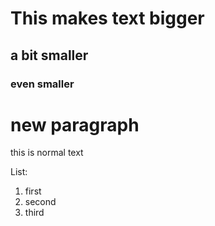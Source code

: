 # This makes text bigger 
## a bit smaller 
### even smaller 

# new paragraph 
this is normal text 

List: 
1. first
2. second
3. third 
